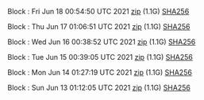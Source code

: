 Block [](https://testnet-insight.dashevo.org/insight/block/): Fri Jun 18 00:54:50 UTC 2021 [zip](https://dash-bootstrap.ams3.digitaloceanspaces.com/testnet/2021-06-18/bootstrap.dat.zip) (1.1G) [SHA256](https://dash-bootstrap.ams3.digitaloceanspaces.com/testnet/2021-06-18/sha256.txt)

Block [](https://testnet-insight.dashevo.org/insight/block/): Thu Jun 17 01:06:51 UTC 2021 [zip](https://dash-bootstrap.ams3.digitaloceanspaces.com/testnet/2021-06-17/bootstrap.dat.zip) (1.1G) [SHA256](https://dash-bootstrap.ams3.digitaloceanspaces.com/testnet/2021-06-17/sha256.txt)

Block [](https://testnet-insight.dashevo.org/insight/block/): Wed Jun 16 00:38:52 UTC 2021 [zip](https://dash-bootstrap.ams3.digitaloceanspaces.com/testnet/2021-06-16/bootstrap.dat.zip) (1.1G) [SHA256](https://dash-bootstrap.ams3.digitaloceanspaces.com/testnet/2021-06-16/sha256.txt)

Block [](https://testnet-insight.dashevo.org/insight/block/): Tue Jun 15 00:39:05 UTC 2021 [zip](https://dash-bootstrap.ams3.digitaloceanspaces.com/testnet/2021-06-15/bootstrap.dat.zip) (1.1G) [SHA256](https://dash-bootstrap.ams3.digitaloceanspaces.com/testnet/2021-06-15/sha256.txt)

Block [](https://testnet-insight.dashevo.org/insight/block/): Mon Jun 14 01:27:19 UTC 2021 [zip](https://dash-bootstrap.ams3.digitaloceanspaces.com/testnet/2021-06-14/bootstrap.dat.zip) (1.1G) [SHA256](https://dash-bootstrap.ams3.digitaloceanspaces.com/testnet/2021-06-14/sha256.txt)

Block [](https://testnet-insight.dashevo.org/insight/block/): Sun Jun 13 01:12:05 UTC 2021 [zip](https://dash-bootstrap.ams3.digitaloceanspaces.com/testnet/2021-06-13/bootstrap.dat.zip) (1.1G) [SHA256](https://dash-bootstrap.ams3.digitaloceanspaces.com/testnet/2021-06-13/sha256.txt)
